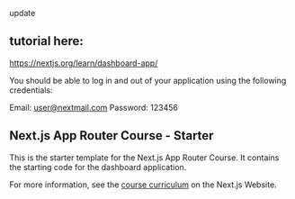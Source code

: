 update

## tutorial here:

https://nextjs.org/learn/dashboard-app/

You should be able to log in and out of your application using the following credentials:

Email: user@nextmail.com
Password: 123456

## Next.js App Router Course - Starter

This is the starter template for the Next.js App Router Course. It contains the starting code for the dashboard application.

For more information, see the [course curriculum](https://nextjs.org/learn) on the Next.js Website.
